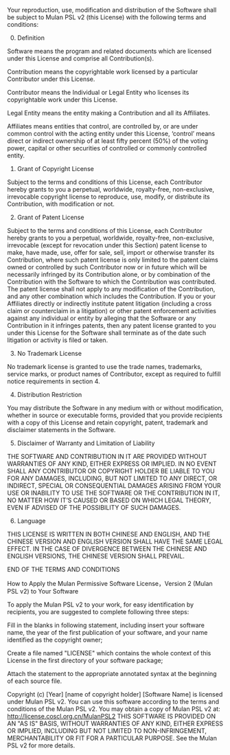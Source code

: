 Your reproduction, use, modification and distribution of the Software shall be subject to Mulan PSL v2 (this License) with the following terms and conditions:

0. Definition

Software means the program and related documents which are licensed under this License and comprise all Contribution(s).

Contribution means the copyrightable work licensed by a particular Contributor under this License.

Contributor means the Individual or Legal Entity who licenses its copyrightable work under this License.

Legal Entity means the entity making a Contribution and all its Affiliates.

Affiliates means entities that control, are controlled by, or are under common control with the acting entity under this License, ‘control’ means direct or indirect ownership of at least fifty percent (50%) of the voting power, capital or other securities of controlled or commonly controlled entity.

1. Grant of Copyright License

Subject to the terms and conditions of this License, each Contributor hereby grants to you a perpetual, worldwide, royalty-free, non-exclusive, irrevocable copyright license to reproduce, use, modify, or distribute its Contribution, with modification or not.

2. Grant of Patent License

Subject to the terms and conditions of this License, each Contributor hereby grants to you a perpetual, worldwide, royalty-free, non-exclusive, irrevocable (except for revocation under this Section) patent license to make, have made, use, offer for sale, sell, import or otherwise transfer its Contribution, where such patent license is only limited to the patent claims owned or controlled by such Contributor now or in future which will be necessarily infringed by its Contribution alone, or by combination of the Contribution with the Software to which the Contribution was contributed. The patent license shall not apply to any modification of the Contribution, and any other combination which includes the Contribution. If you or your Affiliates directly or indirectly institute patent litigation (including a cross claim or counterclaim in a litigation) or other patent enforcement activities against any individual or entity by alleging that the Software or any Contribution in it infringes patents, then any patent license granted to you under this License for the Software shall terminate as of the date such litigation or activity is filed or taken.

3. No Trademark License

No trademark license is granted to use the trade names, trademarks, service marks, or product names of Contributor, except as required to fulfill notice requirements in section 4.

4. Distribution Restriction

You may distribute the Software in any medium with or without modification, whether in source or executable forms, provided that you provide recipients with a copy of this License and retain copyright, patent, trademark and disclaimer statements in the Software.

5. Disclaimer of Warranty and Limitation of Liability

THE SOFTWARE AND CONTRIBUTION IN IT ARE PROVIDED WITHOUT WARRANTIES OF ANY KIND, EITHER EXPRESS OR IMPLIED. IN NO EVENT SHALL ANY CONTRIBUTOR OR COPYRIGHT HOLDER BE LIABLE TO YOU FOR ANY DAMAGES, INCLUDING, BUT NOT LIMITED TO ANY DIRECT, OR INDIRECT, SPECIAL OR CONSEQUENTIAL DAMAGES ARISING FROM YOUR USE OR INABILITY TO USE THE SOFTWARE OR THE CONTRIBUTION IN IT, NO MATTER HOW IT’S CAUSED OR BASED ON WHICH LEGAL THEORY, EVEN IF ADVISED OF THE POSSIBILITY OF SUCH DAMAGES.

6. Language

THIS LICENSE IS WRITTEN IN BOTH CHINESE AND ENGLISH, AND THE CHINESE VERSION AND ENGLISH VERSION SHALL HAVE THE SAME LEGAL EFFECT. IN THE CASE OF DIVERGENCE BETWEEN THE CHINESE AND ENGLISH VERSIONS, THE CHINESE VERSION SHALL PREVAIL.

END OF THE TERMS AND CONDITIONS

How to Apply the Mulan Permissive Software License，Version 2 (Mulan PSL v2) to Your Software

To apply the Mulan PSL v2 to your work, for easy identification by recipients, you are suggested to complete following three steps:

Fill in the blanks in following statement, including insert your software name, the year of the first publication of your software, and your name identified as the copyright owner;

Create a file named "LICENSE" which contains the whole context of this License in the first directory of your software package;

Attach the statement to the appropriate annotated syntax at the beginning of each source file.

Copyright (c) [Year] [name of copyright holder]
[Software Name] is licensed under Mulan PSL v2.
You can use this software according to the terms and conditions of the Mulan PSL v2.
You may obtain a copy of Mulan PSL v2 at:
         http://license.coscl.org.cn/MulanPSL2
THIS SOFTWARE IS PROVIDED ON AN "AS IS" BASIS, WITHOUT WARRANTIES OF ANY KIND,
EITHER EXPRESS OR IMPLIED, INCLUDING BUT NOT LIMITED TO NON-INFRINGEMENT,
MERCHANTABILITY OR FIT FOR A PARTICULAR PURPOSE.
See the Mulan PSL v2 for more details.